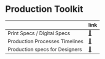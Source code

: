 # Production Toolkit

||link|
|---|----|
|Print Specs / Digital Specs|[:link:](/Production-Toolkit/production-specs-for-designers.md)|
|Production Processes Timelines|[:link:](/Production-Toolkit/print-specs-digital-specs.md)|
|Production specs for Designers|[:link:](/Production-Toolkit/production-specs-for-designers)|